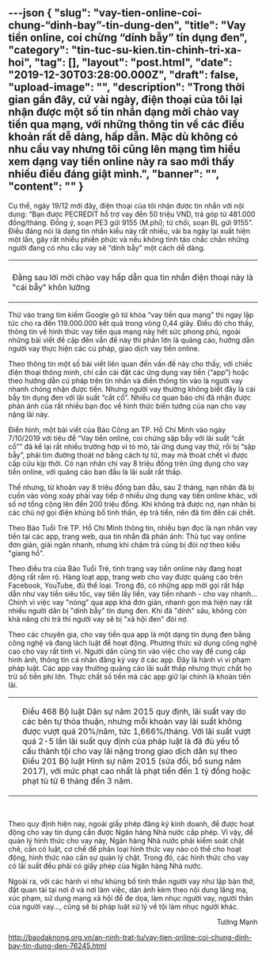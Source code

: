 ---json
{
    "slug": "vay-tien-online-coi-chung-“dinh-bay”-tin-dung-den",
    "title": "Vay tiền online, coi chừng “dính bẫy” tín dụng đen",
    "category": "tin-tuc-su-kien.tin-chinh-tri-xa-hoi",
    "tag": [],
    "layout": "post.html",
    "date": "2019-12-30T03:28:00.000Z",
    "draft": false,
    "upload-image": "",
    "description": "Trong thời gian gần đây, cứ vài ngày, điện thoại của tôi lại nhận được một số tin nhắn dạng mời chào vay tiền qua mạng, với những thông tin về các điều khoản rất dễ dàng, hấp dẫn. Mặc dù không có nhu cầu vay nhưng tôi cũng lên mạng tìm hiểu xem dạng vay tiền online này ra sao mới thấy nhiều điều đáng giật mình.",
    "banner": "",
    "__content__": ""
}
---
<p>Cụ thể, ng&agrave;y 19/12 mới đ&acirc;y, điện thoại của t&ocirc;i nhận được tin nhắn với nội dung: &ldquo;Bạn được PECREDIT hỗ trợ vay đến 50 triệu VND, trả g&oacute;p từ 481.000 đồng/th&aacute;ng. Đồng &yacute;, soạn PE3 gửi 9155 (M.ph&iacute;); từ chối, soạn BL gửi 9155&rdquo;. Điều đ&aacute;ng n&oacute;i l&agrave; dạng tin nhắn kiểu n&agrave;y rất nhiều, v&agrave;i ba ng&agrave;y lại xuất hiện một lần, g&acirc;y rất nhiều phiền phức v&agrave; nếu kh&ocirc;ng tỉnh t&aacute;o chắc chắn những người đang c&oacute; nhu cầu vay sẽ &ldquo;d&iacute;nh bẫy&rdquo; một c&aacute;ch dễ d&agrave;ng.</p>

<table align="center">
	<tbody>
		<tr>
			<td><img alt="" src="http://www.baodaknong.org.vn/database/image/2019/12/25/3207-AN-1.jpg" /></td>
		</tr>
		<tr>
			<td>
			<p>Đằng sau lời mời ch&agrave;o vay hấp dẫn qua tin nhắn điện thoại&nbsp;n&agrave;y l&agrave; &quot;c&aacute;i bẫy&quot; kh&ocirc;n&nbsp;lường</p>
			</td>
		</tr>
	</tbody>
</table>

<p>Thử v&agrave;o trang t&igrave;m kiếm Google g&otilde; từ kh&oacute;a &ldquo;vay tiền qua mạng&rdquo; th&igrave; ngay lập tức cho ra đến 119.000.000 kết quả trong v&ograve;ng 0,44 gi&acirc;y. Điều đ&oacute; cho thấy, th&ocirc;ng tin về h&igrave;nh thức vay tiền qua mạng n&agrave;y hết sức phong ph&uacute;, ngo&agrave;i những b&agrave;i viết đề cập đến vấn đề n&agrave;y th&igrave; phần lớn l&agrave; quảng c&aacute;o, hướng dẫn người vay thực hiện c&aacute;c c&uacute; ph&aacute;p, giao dịch vay tiền online.</p>

<p>Theo th&ocirc;ng tin một số b&agrave;i viết li&ecirc;n quan đến vấn đề n&agrave;y cho thấy, với chiếc điện thoại th&ocirc;ng minh, chỉ cần c&agrave;i đặt c&aacute;c ứng dụng vay tiền (&ldquo;app&rdquo;) hoặc theo hướng dẫn c&uacute; ph&aacute;p tr&ecirc;n tin nhắn v&agrave; điền th&ocirc;ng tin v&agrave;o l&agrave; người vay nhanh ch&oacute;ng nhận được tiền. Nhưng người vay thường kh&ocirc;ng biết đ&acirc;y l&agrave; c&aacute;i bẫy t&iacute;n dụng đen với l&atilde;i suất &ldquo;cắt cổ&rdquo;. Nhiều cơ quan b&aacute;o ch&iacute; đ&atilde; nhận được phản &aacute;nh của rất nhiều bạn đọc về h&igrave;nh thức biến tướng của nạn cho vay nặng l&atilde;i n&agrave;y.</p>

<p>Điển h&igrave;nh, một b&agrave;i viết của B&aacute;o C&ocirc;ng an TP. Hồ Ch&iacute; Minh v&agrave;o ng&agrave;y 7/10/2019 với ti&ecirc;u đề &ldquo;Vay tiền online, coi chừng sập bẫy với l&atilde;i suất &ldquo;cắt cổ&rdquo;&rdquo; đ&atilde; kể lại rất nhiều trường hợp v&igrave; t&ograve; m&ograve;, tải ứng dụng vay thử, rồi bị &ldquo;sập bẫy&rdquo;, phải t&igrave;m đường tho&aacute;t nợ bằng c&aacute;ch tự tử, may m&agrave; tho&aacute;t chết v&igrave; được cấp cứu kịp thời. C&oacute; nạn nh&acirc;n chỉ vay 8 triệu đồng tr&ecirc;n ứng dụng cho vay tiền online, với quảng c&aacute;o ban đầu l&agrave; l&atilde;i suất rất thấp.</p>

<p>Thế nhưng, từ khoản vay 8 triệu đồng ban đầu, sau 2 th&aacute;ng, nạn nh&acirc;n đ&atilde; bị cuốn v&agrave;o v&ograve;ng xo&aacute;y phải vay tiếp ở nhiều ứng dụng vay tiền online kh&aacute;c, với số nợ tổng cộng l&ecirc;n đến 200 triệu đồng. Khi kh&ocirc;ng trả được nợ, nạn nh&acirc;n bị c&aacute;c chủ nợ gọi điện khủng bố tinh thần, &eacute;p trả tiền, n&ecirc;n đ&atilde; t&igrave;m đến c&aacute;i chết.</p>

<p>Theo B&aacute;o Tuổi Trẻ TP. Hồ Ch&iacute; Minh th&ocirc;ng tin, nhiều bạn đọc l&agrave; nạn nh&acirc;n vay tiền tại c&aacute;c app, trang web, qua tin nhắn đ&atilde; phản &aacute;nh: Thủ tục vay online đơn giản, giải ng&acirc;n nhanh, nhưng khi chậm trả cũng bị đ&ograve;i nợ theo kiểu &quot;giang hồ&quot;.</p>

<p>Theo điều tra của B&aacute;o Tuổi Trẻ, t&igrave;nh trạng vay tiền online n&agrave;y đang hoạt động rất rầm rộ. H&agrave;ng loạt app, trang web cho vay được quảng c&aacute;o tr&ecirc;n Facebook, YouTube, đủ thể loại. Trong đ&oacute;, c&oacute; những app mời gọi rất hấp dẫn như vay tiền si&ecirc;u tốc, vay tiền lấy liền, vay tiền nhanh - cho vay nhanh&hellip; Ch&iacute;nh v&igrave; việc vay &quot;n&oacute;ng&quot; qua app kh&aacute; đơn giản, nhanh gọn m&agrave; hiện nay rất nhiều người d&acirc;n bị &quot;d&iacute;nh bẫy&quot; t&iacute;n dụng đen. Khi đ&atilde; &quot;d&iacute;nh&quot; s&acirc;u, kh&ocirc;ng c&ograve;n khả năng chi trả th&igrave; người vay sẽ bị &quot;x&atilde; hội đen&quot; đ&ograve;i nợ.</p>

<p>Theo c&aacute;c chuy&ecirc;n gia, cho vay tiền qua app l&agrave; một dạng t&iacute;n dụng đen bằng c&ocirc;ng nghệ v&agrave; đang l&aacute;ch luật để hoạt động. Phương thức sử dụng c&ocirc;ng nghệ cao cho vay rất tinh vi. Người d&acirc;n cũng tin v&agrave;o việc cho vay để cung cấp h&igrave;nh ảnh, th&ocirc;ng tin c&aacute; nh&acirc;n đăng k&yacute; vay ở c&aacute;c app. Đ&acirc;y l&agrave; h&agrave;nh vi vi phạm ph&aacute;p luật. C&aacute;c app vay thường quảng c&aacute;o l&atilde;i suất thấp nhưng thực chất họ trừ số tiền ph&iacute; lớn. Thực chất số tiền m&agrave; c&aacute;c app giữ lại ch&iacute;nh l&agrave; khoản tiền l&atilde;i.</p>

<table align="center" border="0" cellpadding="1" cellspacing="0">
	<tbody>
		<tr>
			<td>&nbsp;</td>
			<td>
			<p>Điều 468 Bộ luật D&acirc;n sự năm 2015 quy định, l&atilde;i suất vay do c&aacute;c b&ecirc;n tự thỏa thuận, nhưng mỗi khoản vay l&atilde;i suất kh&ocirc;ng được vượt qu&aacute; 20%/năm, tức 1,666%/th&aacute;ng. Với l&atilde;i suất vượt qu&aacute; 2-5 lần l&atilde;i suất quy định của ph&aacute;p luật l&agrave; đ&atilde; đủ yếu tố cấu th&agrave;nh tội cho vay l&atilde;i nặng trong giao dịch d&acirc;n sự theo Điều 201 Bộ luật H&igrave;nh sự năm 2015 (sửa đổi, bổ sung năm 2017), với mức phạt cao nhất l&agrave; phạt tiền đến 1 tỷ đồng hoặc phạt t&ugrave; từ 6 th&aacute;ng đến 3 năm.</p>
			</td>
		</tr>
	</tbody>
</table>

<p>&nbsp;</p>

<p>Theo quy định hiện nay, ngo&agrave;i giấy ph&eacute;p đăng k&yacute; kinh doanh, để được hoạt động cho vay t&iacute;n dụng cần được Ng&acirc;n h&agrave;ng Nh&agrave; nước cấp ph&eacute;p. V&igrave; vậy, để quản l&yacute; h&igrave;nh thức cho vay n&agrave;y, Ng&acirc;n h&agrave;ng Nh&agrave; nước phải kiểm so&aacute;t chặt chẽ, cần c&oacute; luật, cơ chế để ph&acirc;n loại h&igrave;nh thức vay n&agrave;o c&oacute; thể cho hoạt động, h&igrave;nh thức n&agrave;o cần sự quản l&yacute; chặt. Trong đ&oacute;, c&aacute;c h&igrave;nh thức cho vay c&oacute; l&atilde;i suất đều phải c&oacute; giấy ph&eacute;p của Ng&acirc;n h&agrave;ng Nh&agrave; nước.</p>

<p>Ngo&agrave;i ra, với c&aacute;c h&agrave;nh vi như khủng bố tinh thần người vay như lập b&agrave;n thờ, đặt quan t&agrave;i tại nơi ở v&agrave; nơi l&agrave;m việc, d&aacute;n ảnh k&egrave;m theo nội dung lăng mạ, x&uacute;c phạm, sử dụng mạng x&atilde; hội để đe dọa, l&agrave;m nhục người vay, người th&acirc;n của người vay..., cũng sẽ bị ph&aacute;p luật xử l&yacute; về tội l&agrave;m nhục người kh&aacute;c.</p>

<p style="text-align:right">Tường Mạnh</p>

<p><a href="http://baodaknong.org.vn/an-ninh-trat-tu/vay-tien-online-coi-chung-dinh-bay-tin-dung-den-76245.html">http://baodaknong.org.vn/an-ninh-trat-tu/vay-tien-online-coi-chung-dinh-bay-tin-dung-den-76245.html</a></p>
